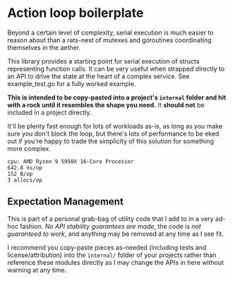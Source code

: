 # Action loop boilerplate

Beyond a certain level of complexity, serial execution is much easier to reason
about than a rats-nest of mutexes and goroutines coordinating themselves in the
aether.

This library provides a starting point for serial execution of structs
representing function calls. It can be very useful when strapped directly to an
API to drive the state at the heart of a complex service. See example_test.go
for a fully worked example.

**This is intended to be copy-pasted into a project's `internal` folder and hit
with a rock until it resembles the shape you need.** It **should not** be
included in a project directly.

It'll be plenty fast enough for lots of workloads as-is, as long as you make
sure you don't block the loop, but there's lots of performance to be eked out
if you're happy to trade the simplicity of this solution for something more
complex.

```
cpu: AMD Ryzen 9 5950X 16-Core Processor
642.8 ns/op
152 B/op
3 allocs/op
```

## Expectation Management

This is part of a personal grab-bag of utility code that I add to in a very
ad-hoc fashion. *No API stability guarantees are made*, the code is *not
guaranteed to work*, and anything may be removed at any time as I see fit.

I recommend you copy-paste pieces as-needed (including tests and
license/attribution) into the `internal/` folder of your projects rather than
reference these modules directly as I may change the APIs in here without
warning at any time.

